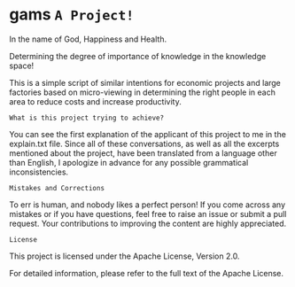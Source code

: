 # gams  `A Project!`



In the name of God, Happiness and Health.


Determining the degree of importance of knowledge in the knowledge space!


This is a simple script of similar intentions for economic projects and large factories based on micro-viewing in determining the right people in each area to reduce costs and increase productivity.


`What is this project trying to achieve?`

You can see the first explanation of the applicant of this project to me in the explain.txt file.
Since all of these conversations, as well as all the excerpts mentioned about the project, have been translated from a language other than English, I apologize in advance for any possible grammatical inconsistencies.


`Mistakes and Corrections`

To err is human, and nobody likes a perfect person! If you come across any mistakes or if you have questions, feel free to raise an issue or submit a pull request. Your contributions to improving the content are highly appreciated.

`License`

This project is licensed under the Apache License, Version 2.0.

For detailed information, please refer to the full text of the Apache License.
